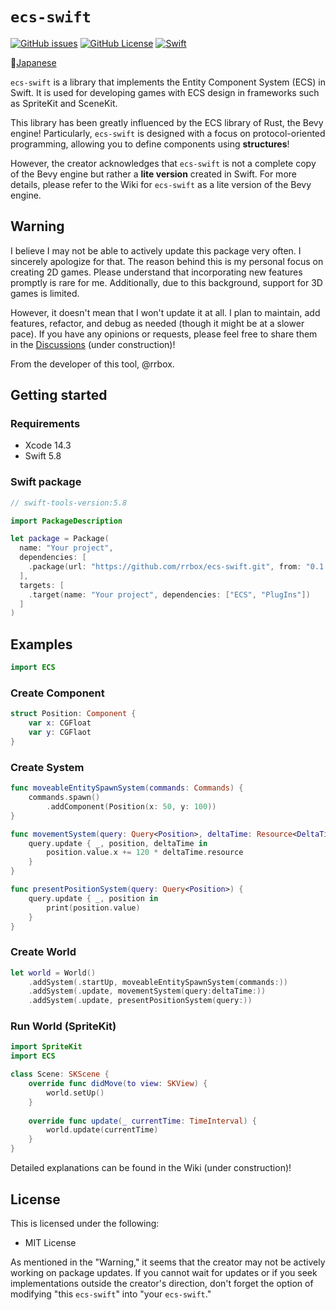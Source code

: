 # `ecs-swift`

[![GitHub issues](https://img.shields.io/github/issues/rrbox/ecs-swift)](https://github.com/rrbox/ecs-swift/issues)
[![GitHub License](https://img.shields.io/github/license/rrbox/ecs-swift)](https://github.com/rrbox/ecs-swift/blob/main/LICENSE)
[![Swift](https://github.com/rrbox/ecs-swift/actions/workflows/swift.yml/badge.svg?branch=release%2Flatest)](https://github.com/rrbox/ecs-swift/actions/workflows/swift.yml)

:paperclip:[Japanese](README_ja.md)

`ecs-swift` is a library that implements the Entity Component System (ECS) in Swift. It is used for developing games with ECS design in frameworks such as SpriteKit and SceneKit.

This library has been greatly influenced by the ECS library of Rust, the Bevy engine! Particularly, `ecs-swift` is designed with a focus on protocol-oriented programming, allowing you to define components using **structures**!

However, the creator acknowledges that `ecs-swift` is not a complete copy of the Bevy engine but rather a **lite version** created in Swift. For more details, please refer to the Wiki for `ecs-swift` as a lite version of the Bevy engine.

## Warning

I believe I may not be able to actively update this package very often. I sincerely apologize for that. The reason behind this is my personal focus on creating 2D games. Please understand that incorporating new features promptly is rare for me. Additionally, due to this background, support for 3D games is limited.

However, it doesn't mean that I won't update it at all. I plan to maintain, add features, refactor, and debug as needed (though it might be at a slower pace). If you have any opinions or requests, please feel free to share them in the [Discussions](https://github.com/rrbox/ecs-swift/discussions) (under construction)!

From the developer of this tool, @rrbox.

## Getting started

### Requirements

- Xcode 14.3 
- Swift 5.8

### Swift package

```swift
// swift-tools-version:5.8

import PackageDescription

let package = Package(
  name: "Your project",
  dependencies: [
    .package(url: "https://github.com/rrbox/ecs-swift.git", from: "0.1.0")
  ],
  targets: [
    .target(name: "Your project", dependencies: ["ECS", "PlugIns"])
  ]
)
```

## Examples

```swift
import ECS
```

### Create Component

```swift
struct Position: Component {
    var x: CGFloat
    var y: CGFlaot
}
```

### Create System

```swift
func moveableEntitySpawnSystem(commands: Commands) {
    commands.spawn()
        .addComponent(Position(x: 50, y: 100))
}

func movementSystem(query: Query<Position>, deltaTime: Resource<DeltaTime>) {
    query.update { _, position, deltaTime in
        position.value.x += 120 * deltaTime.resource
    }
}

func presentPositionSystem(query: Query<Position>) {
    query.update { _, position in
        print(position.value)
    }
}

```

### Create World

```swift
let world = World()
    .addSystem(.startUp, moveableEntitySpawnSystem(commands:))
    .addSystem(.update, movementSystem(query:deltaTime:))
    .addSystem(.update, presentPositionSystem(query:))
```

### Run World (SpriteKit)

```swift
import SpriteKit
import ECS

class Scene: SKScene {
    override func didMove(to view: SKView) {
        world.setUp()
    }
    
    override func update(_ currentTime: TimeInterval) {
        world.update(currentTime)
    }
}
```

Detailed explanations can be found in the Wiki (under construction)!


## License

This is licensed under the following:

- MIT License

As mentioned in the "Warning," it seems that the creator may not be actively working on package updates. If you cannot wait for updates or if you seek implementations outside the creator's direction, don't forget the option of modifying "this `ecs-swift`" into "your `ecs-swift`."

